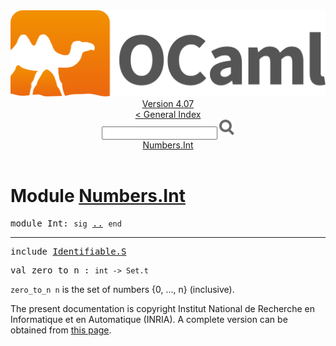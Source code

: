 <!-- ((! set title API !)) ((! set documentation !)) ((! set api !)) ((! set nobreadcrumb !)) -->
<div class="api"><header><nav class="toc brand"><a class="brand" href="https://ocaml.org/"><img src="colour-logo-gray.svg" class="svg" alt="OCaml"></a></nav><nav class="toc"><div class="toc_version"><a href="/docs" id="version-select">Version 4.07</a></div><a href="index.html">&lt; General Index</a><div class="api_search"><input type="text" name="apisearch" id="api_search" oninput="mySearch(false);" onkeypress="this.oninput();" onclick="this.oninput();" onpaste="this.oninput();">
<img src="search_icon.svg" alt="Search" class="svg" onclick="mySearch(false)"></div>
<div id="search_results"></div><div class="toc_title"><a href="#top">Numbers.Int</a></div><ul></ul></nav></header>

<h1>Module <a href="type_Numbers.Int.html">Numbers.Int</a></h1>

<pre><span id="MODULEInt"><span class="keyword">module</span> Int</span>: <code class="code"><span class="keyword">sig</span></code> <a href="Numbers.Int.html">..</a> <code class="code"><span class="keyword">end</span></code></pre><hr width="100%">

<pre><span class="keyword">include</span> <a href="Identifiable.S.html">Identifiable.S</a></pre>

<pre><span id="VALzero_to_n"><span class="keyword">val</span> zero_to_n</span> : <code class="type">int -&gt; Set.t</code></pre><div class="info ">
<div class="info-desc">
<p><code class="code">zero_to_n&nbsp;n</code> is the set of numbers {0, ..., n} (inclusive).</p>
</div>
</div>

<div class="copyright">The present documentation is copyright Institut National de Recherche en Informatique et en Automatique (INRIA). A complete version can be obtained from <a href="http://caml.inria.fr/pub/docs/manual-ocaml/">this page</a>.</div></div>